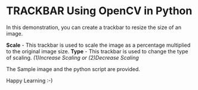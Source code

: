 # TRACKBAR Using OpenCV in Python

In this demonstration, you can create a trackbar to resize the size of an image.

**Scale** - This trackbar is used to scale the image as a percentage multiplied to the original image size.
**Type**  - This trackbar is used to change the type of scaling. *(1)Increase Scaling or (2)Decrease Scaling*

The Sample image and the python script are provided.

Happy Learning :-)

